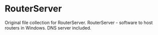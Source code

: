 # RouterServer
Original file collection for RouterServer. RouterServer - software to host routers in Windows. DNS server included.
